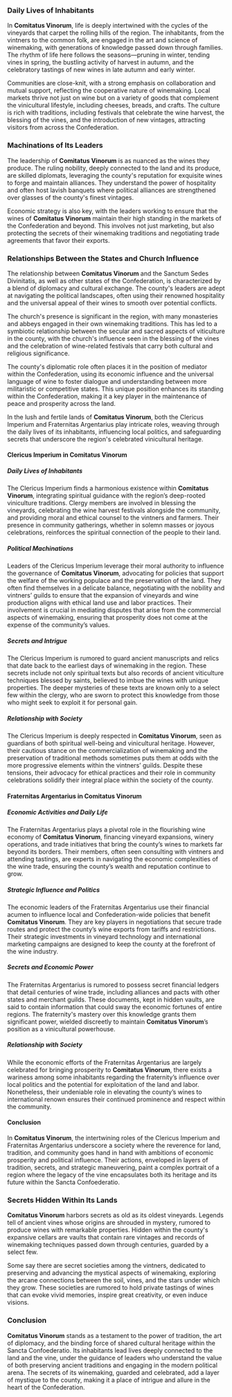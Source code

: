 ### Daily Lives of Inhabitants

In **Comitatus Vinorum**, life is deeply intertwined with the cycles of the vineyards that carpet the rolling hills of the region. The inhabitants, from the vintners to the common folk, are engaged in the art and science of winemaking, with generations of knowledge passed down through families. The rhythm of life here follows the seasons—pruning in winter, tending vines in spring, the bustling activity of harvest in autumn, and the celebratory tastings of new wines in late autumn and early winter.

Communities are close-knit, with a strong emphasis on collaboration and mutual support, reflecting the cooperative nature of winemaking. Local markets thrive not just on wine but on a variety of goods that complement the vinicultural lifestyle, including cheeses, breads, and crafts. The culture is rich with traditions, including festivals that celebrate the wine harvest, the blessing of the vines, and the introduction of new vintages, attracting visitors from across the Confederation.

### Machinations of Its Leaders

The leadership of **Comitatus Vinorum** is as nuanced as the wines they produce. The ruling nobility, deeply connected to the land and its produce, are skilled diplomats, leveraging the county's reputation for exquisite wines to forge and maintain alliances. They understand the power of hospitality and often host lavish banquets where political alliances are strengthened over glasses of the county's finest vintages.

Economic strategy is also key, with the leaders working to ensure that the wines of **Comitatus Vinorum** maintain their high standing in the markets of the Confederation and beyond. This involves not just marketing, but also protecting the secrets of their winemaking traditions and negotiating trade agreements that favor their exports.

### Relationships Between the States and Church Influence

The relationship between **Comitatus Vinorum** and the Sanctum Sedes Divinitatis, as well as other states of the Confederation, is characterized by a blend of diplomacy and cultural exchange. The county's leaders are adept at navigating the political landscapes, often using their renowned hospitality and the universal appeal of their wines to smooth over potential conflicts.

The church's presence is significant in the region, with many monasteries and abbeys engaged in their own winemaking traditions. This has led to a symbiotic relationship between the secular and sacred aspects of viticulture in the county, with the church's influence seen in the blessing of the vines and the celebration of wine-related festivals that carry both cultural and religious significance.

The county's diplomatic role often places it in the position of mediator within the Confederation, using its economic influence and the universal language of wine to foster dialogue and understanding between more militaristic or competitive states. This unique position enhances its standing within the Confederation, making it a key player in the maintenance of peace and prosperity across the land.

In the lush and fertile lands of **Comitatus Vinorum**, both the Clericus Imperium and Fraternitas Argentarius play intricate roles, weaving through the daily lives of its inhabitants, influencing local politics, and safeguarding secrets that underscore the region's celebrated vinicultural heritage.

#### Clericus Imperium in Comitatus Vinorum

##### Daily Lives of Inhabitants
The Clericus Imperium finds a harmonious existence within **Comitatus Vinorum**, integrating spiritual guidance with the region’s deep-rooted viniculture traditions. Clergy members are involved in blessing the vineyards, celebrating the wine harvest festivals alongside the community, and providing moral and ethical counsel to the vintners and farmers. Their presence in community gatherings, whether in solemn masses or joyous celebrations, reinforces the spiritual connection of the people to their land.

##### Political Machinations
Leaders of the Clericus Imperium leverage their moral authority to influence the governance of **Comitatus Vinorum**, advocating for policies that support the welfare of the working populace and the preservation of the land. They often find themselves in a delicate balance, negotiating with the nobility and vintners’ guilds to ensure that the expansion of vineyards and wine production aligns with ethical land use and labor practices. Their involvement is crucial in mediating disputes that arise from the commercial aspects of winemaking, ensuring that prosperity does not come at the expense of the community’s values.

##### Secrets and Intrigue
The Clericus Imperium is rumored to guard ancient manuscripts and relics that date back to the earliest days of winemaking in the region. These secrets include not only spiritual texts but also records of ancient viticulture techniques blessed by saints, believed to imbue the wines with unique properties. The deeper mysteries of these texts are known only to a select few within the clergy, who are sworn to protect this knowledge from those who might seek to exploit it for personal gain.

##### Relationship with Society
The Clericus Imperium is deeply respected in **Comitatus Vinorum**, seen as guardians of both spiritual well-being and vinicultural heritage. However, their cautious stance on the commercialization of winemaking and the preservation of traditional methods sometimes puts them at odds with the more progressive elements within the vintners’ guilds. Despite these tensions, their advocacy for ethical practices and their role in community celebrations solidify their integral place within the society of the county.

#### Fraternitas Argentarius in Comitatus Vinorum

##### Economic Activities and Daily Life
The Fraternitas Argentarius plays a pivotal role in the flourishing wine economy of **Comitatus Vinorum**, financing vineyard expansions, winery operations, and trade initiatives that bring the county’s wines to markets far beyond its borders. Their members, often seen consulting with vintners and attending tastings, are experts in navigating the economic complexities of the wine trade, ensuring the county’s wealth and reputation continue to grow.

##### Strategic Influence and Politics
The economic leaders of the Fraternitas Argentarius use their financial acumen to influence local and Confederation-wide policies that benefit **Comitatus Vinorum**. They are key players in negotiations that secure trade routes and protect the county’s wine exports from tariffs and restrictions. Their strategic investments in vineyard technology and international marketing campaigns are designed to keep the county at the forefront of the wine industry.

##### Secrets and Economic Power
The Fraternitas Argentarius is rumored to possess secret financial ledgers that detail centuries of wine trade, including alliances and pacts with other states and merchant guilds. These documents, kept in hidden vaults, are said to contain information that could sway the economic fortunes of entire regions. The fraternity's mastery over this knowledge grants them significant power, wielded discreetly to maintain **Comitatus Vinorum**’s position as a vinicultural powerhouse.

##### Relationship with Society
While the economic efforts of the Fraternitas Argentarius are largely celebrated for bringing prosperity to **Comitatus Vinorum**, there exists a wariness among some inhabitants regarding the fraternity’s influence over local politics and the potential for exploitation of the land and labor. Nonetheless, their undeniable role in elevating the county’s wines to international renown ensures their continued prominence and respect within the community.

#### Conclusion
In **Comitatus Vinorum**, the intertwining roles of the Clericus Imperium and Fraternitas Argentarius underscore a society where the reverence for land, tradition, and community goes hand in hand with ambitions of economic prosperity and political influence. Their actions, enveloped in layers of tradition, secrets, and strategic maneuvering, paint a complex portrait of a region where the legacy of the vine encapsulates both its heritage and its future within the Sancta Confoederatio.
### Secrets Hidden Within Its Lands

**Comitatus Vinorum** harbors secrets as old as its oldest vineyards. Legends tell of ancient vines whose origins are shrouded in mystery, rumored to produce wines with remarkable properties. Hidden within the county's expansive cellars are vaults that contain rare vintages and records of winemaking techniques passed down through centuries, guarded by a select few.

Some say there are secret societies among the vintners, dedicated to preserving and advancing the mystical aspects of winemaking, exploring the arcane connections between the soil, vines, and the stars under which they grow. These societies are rumored to hold private tastings of wines that can evoke vivid memories, inspire great creativity, or even induce visions.

### Conclusion

**Comitatus Vinorum** stands as a testament to the power of tradition, the art of diplomacy, and the binding force of shared cultural heritage within the Sancta Confoederatio. Its inhabitants lead lives deeply connected to the land and the vine, under the guidance of leaders who understand the value of both preserving ancient traditions and engaging in the modern political arena. The secrets of its winemaking, guarded and celebrated, add a layer of mystique to the county, making it a place of intrigue and allure in the heart of the Confederation.
